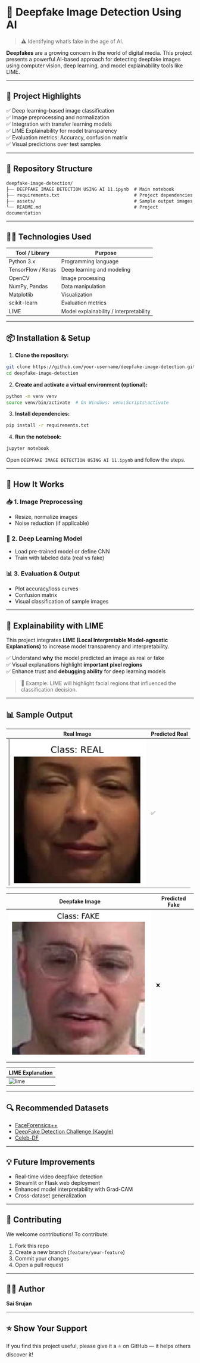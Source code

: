 # 🧠 Deepfake Image Detection Using AI

> ⚠️ Identifying what’s fake in the age of AI.

**Deepfakes** are a growing concern in the world of digital media. This project presents a powerful AI-based approach for detecting deepfake images using computer vision, deep learning, and model explainability tools like LIME.

---

## 🚀 Project Highlights

✅ Deep learning-based image classification  
✅ Image preprocessing and normalization  
✅ Integration with transfer learning models  
✅ LIME Explainability for model transparency  
✅ Evaluation metrics: Accuracy, confusion matrix  
✅ Visual predictions over test samples  

---

## 📁 Repository Structure

```
deepfake-image-detection/
├── DEEPFAKE IMAGE DETECTION USING AI 11.ipynb  # Main notebook
├── requirements.txt                            # Project dependencies
├── assets/                                     # Sample output images
└── README.md                                   # Project documentation
```

---

## 🧑‍💻 Technologies Used

| Tool / Library     | Purpose                            |
|--------------------|-------------------------------------|
| Python 3.x         | Programming language                |
| TensorFlow / Keras | Deep learning and modeling          |
| OpenCV             | Image processing                    |
| NumPy, Pandas      | Data manipulation                   |
| Matplotlib         | Visualization                       |
| scikit-learn       | Evaluation metrics                  |
| LIME               | Model explainability / interpretability |

---

## 📦 Installation & Setup

1. **Clone the repository:**

```bash
git clone https://github.com/your-username/deepfake-image-detection.git
cd deepfake-image-detection
```

2. **Create and activate a virtual environment (optional):**

```bash
python -m venv venv
source venv/bin/activate  # On Windows: venv\Scripts\activate
```

3. **Install dependencies:**

```bash
pip install -r requirements.txt
```

4. **Run the notebook:**

```bash
jupyter notebook
```

Open `DEEPFAKE IMAGE DETECTION USING AI 11.ipynb` and follow the steps.

---

## 🧪 How It Works

### 📥 1. Image Preprocessing
- Resize, normalize images
- Noise reduction (if applicable)

### 🧠 2. Deep Learning Model
- Load pre-trained model or define CNN
- Train with labeled data (real vs fake)

### 📊 3. Evaluation & Output
- Plot accuracy/loss curves
- Confusion matrix
- Visual classification of sample images

---

## 🧠 Explainability with LIME

This project integrates **LIME (Local Interpretable Model-agnostic Explanations)** to increase model transparency and interpretability.

✅ Understand **why** the model predicted an image as real or fake  
✅ Visual explanations highlight **important pixel regions**  
✅ Enhance trust and **debugging ability** for deep learning models

> 📍 Example: LIME will highlight facial regions that influenced the classification decision.

---

## 📊 Sample Output

| Real Image | Predicted Real |  
|------------|----------------|  
| ![real](assets/real_sample.jpg) | ✅ |

| Deepfake Image | Predicted Fake |  
|----------------|----------------|  
| ![fake](assets/fake_sample.jpg) | ❌ |

| LIME Explanation |  
|------------------|  
| ![lime](assets/lime_explanation.jpg) |


---

## 🔍 Recommended Datasets

- [FaceForensics++](https://github.com/ondyari/FaceForensics)
- [DeepFake Detection Challenge (Kaggle)](https://www.kaggle.com/c/deepfake-detection-challenge)
- [Celeb-DF](https://github.com/yuezunli/Celeb-DF)

---

## 💡 Future Improvements

- Real-time video deepfake detection
- Streamlit or Flask web deployment
- Enhanced model interpretability with Grad-CAM
- Cross-dataset generalization

---

## 🤝 Contributing

We welcome contributions! To contribute:

1. Fork this repo
2. Create a new branch (`feature/your-feature`)
3. Commit your changes
4. Open a pull request

---

## 👨‍💻 Author

**Sai Srujan**  

---

## ⭐️ Show Your Support

If you find this project useful, please give it a ⭐ on GitHub — it helps others discover it!
